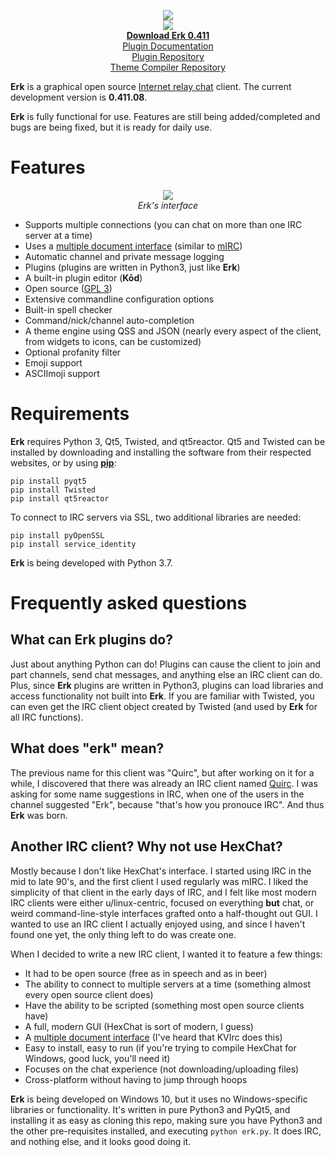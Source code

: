 
<p align="center">
	<img src="https://github.com/nutjob-laboratories/erk/raw/master/downloads/images/logo.png"><br>
	<img src="https://github.com/nutjob-laboratories/erk/raw/master/downloads/images/howyousay.png"><br>
	<a href="https://github.com/nutjob-laboratories/erk/raw/master/downloads/erk-latest.zip"><b>Download Erk 0.411</b></a><br>
	<a href="https://github.com/nutjob-laboratories/erk/raw/master/documentation/Erk-Plugin-Guide.pdf">Plugin Documentation</a><br>
	<a href="https://github.com/nutjob-laboratories/erk-plugins">Plugin Repository</a><br>
	<a href="https://github.com/nutjob-laboratories/erk-theme">Theme Compiler Repository</a><br>
</p>

**Erk** is a graphical open source [Internet relay chat](https://en.wikipedia.org/wiki/Internet_Relay_Chat) client. The current development version is **0.411.08**.

**Erk** is fully functional for use. Features are still being added/completed and bugs are being fixed, but it is ready for daily use.

# Features

<p align="center">
	<a href="https://github.com/nutjob-laboratories/erk/raw/master/downloads/images/screenshot_full.png"><img src="https://github.com/nutjob-laboratories/erk/raw/master/downloads/images/screenshot.png"></a><br>
	<i>Erk's interface</i>
</p>

* Supports multiple connections (you can chat on more than one IRC server at a time)
* Uses a [multiple document interface](https://en.wikipedia.org/wiki/Multiple_document_interface) (similar to [mIRC](https://www.mirc.com/))
* Automatic channel and private message logging
* Plugins (plugins are written in Python3, just like **Erk**)
* A built-in plugin editor (**Kōd**)
* Open source ([GPL 3](https://www.gnu.org/licenses/gpl-3.0.en.html))
* Extensive commandline configuration options
* Built-in spell checker
* Command/nick/channel auto-completion
* A theme engine using QSS and JSON (nearly every aspect of the client, from widgets to icons, can be customized)
* Optional profanity filter
* Emoji support
* ASCIImoji support

# Requirements
**Erk** requires Python 3, Qt5, Twisted, and qt5reactor. Qt5 and Twisted can be installed by downloading and installing the software from their respected websites, or by using [**pip**](https://pypi.org/project/pip/):

    pip install pyqt5
    pip install Twisted
    pip install qt5reactor

To connect to IRC servers via SSL, two additional libraries are needed:

    pip install pyOpenSSL
    pip install service_identity

**Erk** is being developed with Python 3.7.

# Frequently asked questions

## What can **Erk** plugins do?

Just about anything Python can do! Plugins can cause the client to join and part channels, send chat messages, and anything else an IRC client can do. Plus, since **Erk** plugins are written in Python3, plugins can load libraries and access functionality not built into **Erk**. If you are familiar with Twisted, you can even get the IRC client object created by Twisted (and used by **Erk** for all IRC functions).

## What does "erk" mean?

The previous name for this client was "Quirc", but after working on it for a while, I discovered that there was already an IRC client named [Quirc](https://quirc.org/). I was asking for some name suggestions in IRC, when one of the users in the channel suggested "Erk", because "that's how you pronouce IRC". And thus **Erk** was born.

## Another IRC client? Why not use HexChat?

Mostly because I don't like HexChat's interface.  I started using IRC in the mid to late 90's, and the first client I used regularly was mIRC.  I liked the simplicity of that client in the early days of IRC, and I felt like most modern IRC clients were either u/linux-centric, focused on everything **but** chat, or weird command-line-style interfaces grafted onto a half-thought out GUI.  I wanted to use an IRC client I actually enjoyed using, and since I haven't found one yet, the only thing left to do was create one.

When I decided to write a new IRC client, I wanted it to feature a few things:

* It had to be open source (free as in speech and as in beer)
* The ability to connect to multiple servers at a time (something almost every open source client does)
* Have the ability to be scripted (something most open source clients have)
* A full, modern GUI (HexChat is sort of modern, I guess)
* A [multiple document interface](https://en.wikipedia.org/wiki/Multiple_document_interface) (I've heard that KVIrc does this)
* Easy to install, easy to run (if you're trying to compile HexChat for Windows, good luck, you'll need it)
* Focuses on the chat experience (not downloading/uploading files)
* Cross-platform without having to jump through hoops

**Erk** is being developed on Windows 10, but it uses no Windows-specific libraries or functionality. It's written in pure Python3 and PyQt5, and installing it as easy as cloning this repo, making sure you have Python3 and the other pre-requisites installed, and executing `python erk.py`. It does IRC, and nothing else, and it looks good doing it.
